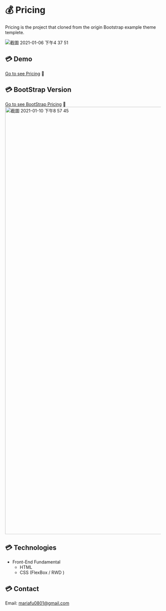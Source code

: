 # :moneybag: Pricing
Pricing is the project that cloned from the origin Bootstrap example theme templete.

![截圖 2021-01-06 下午4 37 51](https://user-images.githubusercontent.com/63142258/104123387-f1f43000-5385-11eb-9ee2-06ac67330c91.png)

##  :credit_card: Demo
[Go to see Pricing](https://rezta20.github.io/pricing/ "Pricing")  :eyes: 

##  :credit_card: BootStrap Version
[Go to see BootStrap Pricing](https://getbootstrap.com/docs/5.0/examples/pricing/ "Bootstrap Pricing")  :eyes: 
<img width="1381" alt="截圖 2021-01-10 下午8 57 45" src="https://user-images.githubusercontent.com/63142258/104123500-81014800-5386-11eb-97d1-856ec95558d3.png">

##  :credit_card: Technologies
- Front-End Fundamental
  - HTML
  - CSS (FlexBox / RWD )
  
## :credit_card: Contact
Email: mariafu0801@gmail.com



